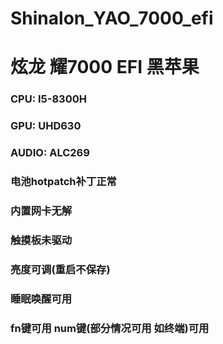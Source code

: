 # Shinalon_YAO_7000_efi 

# 炫龙 耀7000 EFI 黑苹果

### CPU: I5-8300H 

### GPU: UHD630

### AUDIO: ALC269

### 电池hotpatch补丁正常

### 内置网卡无解

### 触摸板未驱动

### 亮度可调(重启不保存)

### 睡眠唤醒可用

### fn键可用 num键(部分情况可用 如终端)可用 
